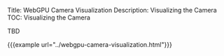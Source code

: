 Title: WebGPU Camera Visualization
Description: Visualizing the Camera
TOC: Visualizing the Camera

TBD

{{{example url="../webgpu-camera-visualization.html"}}}